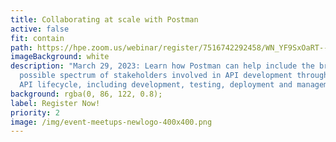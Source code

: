 ```yaml
---
title: Collaborating at scale with Postman
active: false
fit: contain
path: https://hpe.zoom.us/webinar/register/7516742292458/WN_YF9SxOaRT--x2fhz1qiymQ
imageBackground: white
description: "March 29, 2023: Learn how Postman can help include the broadest
  possible spectrum of stakeholders involved in API development throughout the
  API lifecycle, including development, testing, deployment and management."
background: rgba(0, 86, 122, 0.8);
label: Register Now!
priority: 2
image: /img/event-meetups-newlogo-400x400.png
---
```

